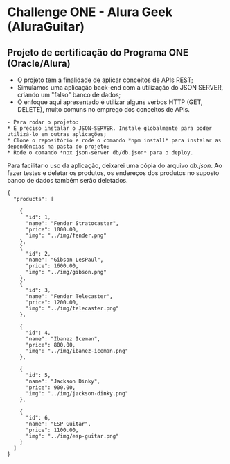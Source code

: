 # Challenge ONE - Alura Geek (AluraGuitar)

## Projeto de certificação do Programa ONE (Oracle/Alura)

- O projeto tem a finalidade de aplicar conceitos de APIs REST;
- Simulamos uma aplicação back-end com a utilização do JSON SERVER, criando um "falso" banco de dados;
- O enfoque aqui apresentado é utilizar alguns verbos HTTP (GET, DELETE), muito comuns no emprego dos conceitos de APIs.

```
- Para rodar o projeto:
* É preciso instalar o JSON-SERVER. Instale globalmente para poder utilizá-lo em outras aplicações;
* Clone o repositório e rode o comando *npm install* para instalar as dependências na pasta do projeto;
* Rode o comando *npx json-server db/db.json* para o deploy.
```

Para facilitar o uso da aplicação, deixarei uma cópia do arquivo *db.json*. Ao fazer testes e deletar os produtos, os endereços dos produtos no suposto banco de dados também serão deletados.

```
{
  "products": [
   
    {
      "id": 1,
      "name": "Fender Stratocaster",
      "price": 1000.00,
      "img": "../img/fender.png"
    },
    {
      "id": 2,
      "name": "Gibson LesPaul",
      "price": 1600.00,
      "img": "../img/gibson.png"
    },
    {
      "id": 3,
      "name": "Fender Telecaster",
      "price": 1200.00,
      "img": "../img/telecaster.png"
    },

    {
      "id": 4,
      "name": "Ibanez Iceman",
      "price": 800.00,
      "img": "../img/ibanez-iceman.png"
    },

    {
      "id": 5,
      "name": "Jackson Dinky",
      "price": 900.00,
      "img": "../img/jackson-dinky.png"
    },

    {
      "id": 6,
      "name": "ESP Guitar",
      "price": 1100.00,
      "img": "../img/esp-guitar.png"
    }
  ]
}

```

